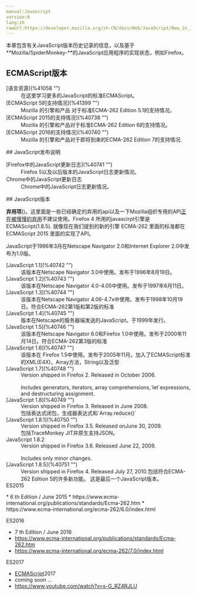 ```yaml
---
manual:Javascript
version:0
lang:zh
rawUrl:https://developer.mozilla.org/zh-CN/docs/Web/JavaScript/New_in_JavaScript#JavaScript版本
---
```







本章包含有关JavaScript版本历史记录的信息，以及基于**Mozilla/SpiderMonkey-**的JavaScript应用程序的实现状态，例如Firefox。


## ECMAScript版本<a name="ECMAScript版本"></a>
<dl><dt id=''>[语言资源](%41058 "")</dt><dd>在这里学习更多的JavaScript的标准ECMAScript。</dd><dt id=''>[ECMAScript 5的支持情况](%41399 "")</dt><dd>Mozilla 的引擎和产品 对于标准ECMA-262 Edition 5.1的支持情况。</dd><dt id=''>[ECMAScript 2015的支持情况](%40738 "")</dt><dd>Mozilla 的引擎和产品对于标准ECMA-262 Edition 6的支持情况。</dd><dt id=''>[ECMAScript 2016的支持情况](%40740 "")</dt><dd>Mozilla 的引擎和产品对于即将到来的ECMA-262 Edition 7的支持情况.</dd></dl>
## JavaScript发布说明<a name="JavaScript发布说明"></a>
<dl><dt id=''>[Firefox中的JavaScript更新日志](%40741 "")</dt><dd>Firefox 5以及以后版本的JavaScript日志更新情况。</dd><dt id=''>Chrome中的JavaScript更新日志</dt><dd>Chrome中的JavaScript日志更新情况。</dd></dl>
## JavaScript版本<a name="JavaScript版本"></a>


**弃用项**(<i></i>)。这里面是一些已经确定的弃用的api以及一下Mozilla组织专用的API[正在被慢慢的弃用](%43636 "")不建议使用。Firefox 4 所用的javascirpt引擎是 ECMAScript(1.8.5). 就像现在我们提到的新的引擎 ECMA-262 里面的标准都在 ECMAScript 2015 里面的实现了API。



JavaScript于1996年3月在Netscape Navigator 2.0和Internet Explorer 2.0中发布为1.0版。

<dl><dt id=''>[JavaScript 1.1](%40742 "")</dt><dd>该版本在Netscape Navigator 3.0中使用。发布于1996年8月19日。</dd><dt id=''>[JavaScript 1.2](%40743 "")</dt><dd>该版本在Netscape Navigator 4.0-4.05中使用。发布于1997年6月11日。</dd><dt id=''>[JavaScript 1.3](%40744 "")</dt><dd>该版本在Netscape Navigator 4.06-4.7x中使用。发布于1998年10月19日。符合ECMA-262第1版和第2版的标准</dd><dt id=''>[JavaScript 1.4](%40745 "")</dt><dd>版本在Netscape的服务器端发送的JavaScript。于1999年发行。</dd><dt id=''>[JavaScript 1.5](%40746 "")</dt><dd>该版本在Netscape Navigator 6.0和Firefox 1.0中使用。发布于2000年11月14日。符合ECMA-262第3版的标准</dd><dt id=''>[JavaScript 1.6](%40747 "")</dt><dd>该版本在 Firefox 1.5中使用。发布于2005年11月。加入了ECMAScript标准的XML(E4X)，Array方法，String以及泛型</dd><dt id=''>[JavaScript 1.7](%40748 "")</dt><dd>Version shipped in Firefox 2. Released in October 2006.<br></br>Includes generators, iterators, array comprehensions,`let`expressions, and destructuring assignment.</dd><dt id=''>[JavaScript 1.8](%40749 "")</dt><dd>Version shipped in Firefox 3. Released in June 2008.</dd><dd>包括表达式闭包，生成器表达式和`Array.reduce()`</dd><dt id=''>[JavaScript 1.8.1](%40750 "")</dt><dd>Version shipped in Firefox 3.5. Released onJune 30, 2009.</dd><dd>包括TraceMonkey JIT并原生支持JSON。</dd><dt id=''>JavaScript 1.8.2</dt><dd>Version shipped in Firefox 3.6. Released June 22, 2009.<br></br>Includes only minor changes.</dd><dt id=''>[JavaScript 1.8.5](%40751 "")</dt><dd>Version shipped in Firefox 4. Released July 27, 2010.包括符合ECMA-262 Edition 5的许多新功能。 这是最后一个JavaScript版本。</dd><dt id=''>ES2015</dt></dl>
* 6 th Edition / June 2015
* https://www.ecma-international.org/publications/standards/Ecma-262.htm
* https://www.ecma-international.org/ecma-262/6.0/index.html


ES2016


* 7 th Edition / June 2016
* https://www.ecma-international.org/publications/standards/Ecma-262.htm
* https://www.ecma-international.org/ecma-262/7.0/index.html


ES2017


* [ECMAScript](%43637 "")2017
* coming soon ...
* https://www.youtube.com/watch?v=s-G_RZ4RJLU





## <a name="sect1"></a>



